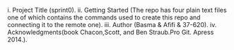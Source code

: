 i. Project Title (sprint0).
ii. Getting Started (The repo has four plain text files one of which contains the commands used to create this repo and connecting it to the remote one).
iii. Author (Basma & Afifi & 37-620).
iv. Acknowledgments(book Chacon,Scott, and Ben Straub.Pro Git. Apress 2014.).
